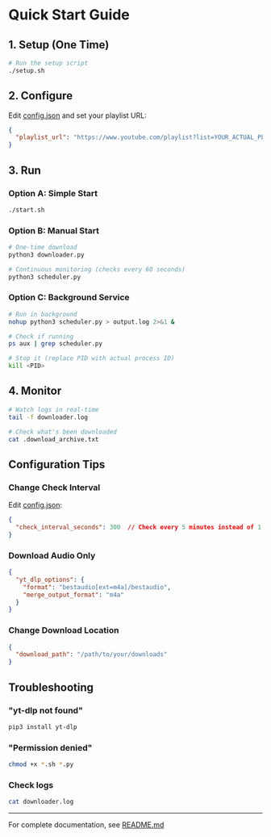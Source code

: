 # Quick Start Guide

## 1. Setup (One Time)

```bash
# Run the setup script
./setup.sh
```

## 2. Configure

Edit [config.json](config.json) and set your playlist URL:

```json
{
  "playlist_url": "https://www.youtube.com/playlist?list=YOUR_ACTUAL_PLAYLIST_ID"
}
```

## 3. Run

### Option A: Simple Start
```bash
./start.sh
```

### Option B: Manual Start
```bash
# One-time download
python3 downloader.py

# Continuous monitoring (checks every 60 seconds)
python3 scheduler.py
```

### Option C: Background Service
```bash
# Run in background
nohup python3 scheduler.py > output.log 2>&1 &

# Check if running
ps aux | grep scheduler.py

# Stop it (replace PID with actual process ID)
kill <PID>
```

## 4. Monitor

```bash
# Watch logs in real-time
tail -f downloader.log

# Check what's been downloaded
cat .download_archive.txt
```

## Configuration Tips

### Change Check Interval

Edit [config.json](config.json):
```json
{
  "check_interval_seconds": 300  // Check every 5 minutes instead of 1
}
```

### Download Audio Only

```json
{
  "yt_dlp_options": {
    "format": "bestaudio[ext=m4a]/bestaudio",
    "merge_output_format": "m4a"
  }
}
```

### Change Download Location

```json
{
  "download_path": "/path/to/your/downloads"
}
```

## Troubleshooting

### "yt-dlp not found"
```bash
pip3 install yt-dlp
```

### "Permission denied"
```bash
chmod +x *.sh *.py
```

### Check logs
```bash
cat downloader.log
```

---

For complete documentation, see [README.md](README.md)
